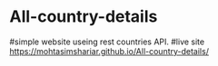 # All-country-details
#simple website useing rest countries API.
#live site https://mohtasimshariar.github.io/All-country-details/
